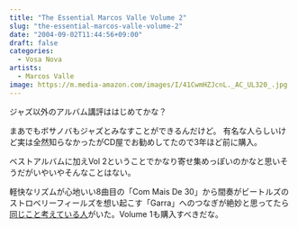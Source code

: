 ```yaml
---
title: "The Essential Marcos Valle Volume 2"
slug: "the-essential-marcos-valle-volume-2"
date: "2004-09-02T11:44:56+09:00"
draft: false
categories:
  - Vosa Nova
artists:
  - Marcos Valle
image: https://m.media-amazon.com/images/I/41CwmHZJcnL._AC_UL320_.jpg
---
```

ジャズ以外のアルバム講評ははじめてかな？ 
<!--more-->
まあでもボサノバもジャズとみなすことができるんだけど。
有名な人らしいけど実は全然知らなかったがCD屋でお勧めしてたので3年ほど前に購入。

ベストアルバムに加えVol 2ということでかなり寄せ集めっぽいのかなと思いそうだがいやいやそんなことはない。

軽快なリズムが心地いい8曲目の「Com Mais De 30」から間奏がビートルズのストロベリーフィールズを想い起こす「Garra」へのつなぎが絶妙と思ってたら[同じこと考えている人](http://marma-records.cool.ne.jp/r_b1.html)がいた。Volume 1も購入すべきだな。

